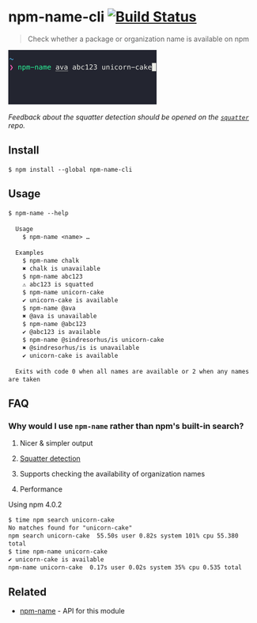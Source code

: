 # npm-name-cli [![Build Status](https://travis-ci.org/sindresorhus/npm-name-cli.svg?branch=master)](https://travis-ci.org/sindresorhus/npm-name-cli)

> Check whether a package or organization name is available on npm

<img src="screenshot.gif" width="300">

*Feedback about the squatter detection should be opened on the [`squatter`](https://github.com/sholladay/squatter) repo.*


## Install

```
$ npm install --global npm-name-cli
```


## Usage

```
$ npm-name --help

  Usage
    $ npm-name <name> …

  Examples
    $ npm-name chalk
    ✖ chalk is unavailable
    $ npm-name abc123
    ⚠ abc123 is squatted
    $ npm-name unicorn-cake
    ✔ unicorn-cake is available
    $ npm-name @ava
    ✖ @ava is unavailable
    $ npm-name @abc123
    ✔ @abc123 is available
    $ npm-name @sindresorhus/is unicorn-cake
    ✖ @sindresorhus/is is unavailable
    ✔ unicorn-cake is available

  Exits with code 0 when all names are available or 2 when any names are taken
```


## FAQ

### Why would I use `npm-name` rather than npm's built-in search?

1. Nicer & simpler output

2. [Squatter detection](https://github.com/sholladay/squatter)

3. Supports checking the availability of organization names

4. Performance

  Using npm 4.0.2

  ```
  $ time npm search unicorn-cake
  No matches found for "unicorn-cake"
  npm search unicorn-cake  55.50s user 0.82s system 101% cpu 55.380 total
  $ time npm-name unicorn-cake
  ✔ unicorn-cake is available
  npm-name unicorn-cake  0.17s user 0.02s system 35% cpu 0.535 total
  ```


## Related

- [npm-name](https://github.com/sindresorhus/npm-name) - API for this module
